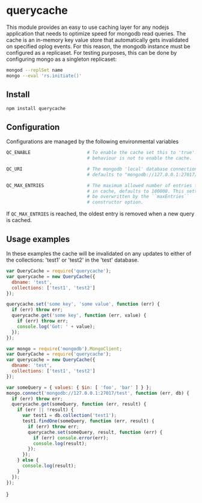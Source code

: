 # querycache

This module provides an easy to use caching layer for any nodejs application
that needs to optimize speed for mongodb read queries. The cache is an
in-memory key value store that automatically gets invalidated on specified
oplog events. For this reason, the mongodb instance must be configured as a
replicaset. For testing purposes, this can be done by configuring mongo as a
singleton replicaset:

```bash
mongod --replSet name
mongo --eval 'rs.initiate()'
```

## Install

```bash
npm install querycache
```

## Configuration

Configurations are managed by the following environmental variables

```bash
QC_ENABLE                     # To enable the cache set this to 'true'. Default
                              # behaviour is not to enable the cache.

QC_URI                        # The mongodb 'local' database connection string,
                              # defaults to "mongodb://127.0.0.1:27017/local".

QC_MAX_ENTRIES                # The maximum allowed number of entries to hold
                              # in cache, defaults to 100000. This setting can
                              # be overwritten by the ``maxEntries``
                              # constructor option.
```

If ``QC_MAX_ENTRIES`` is reached, the oldest entry is removed when a new query
is cached.

## Usage examples

In these examples the cache will be invalidated on any updates to either of the
collections: 'test1' or 'test2' in the 'test' database.

```javascript
var QueryCache = require('querycache');
var querycache = new QueryCache({
  dbname: 'test',
  collections: ['test1', 'test2']
});

querycache.set('some key', 'some value', function (err) {
  if (err) throw err;
  querycache.get('some key', function (err, value) {
    if (err) throw err;
    console.log('Got: ' + value);
  });
});
```

```javascript
var mongo = require('mongodb').MongoClient;
var QueryCache = require('querycache');
var querycache = new QueryCache({
  dbname: 'test',
  collections: ['test1', 'test2']
});

var someQuery = { values: { $in: [ 'foo', 'bar' ] } };
mongo.connect('mongodb://127.0.0.1:27017/test', function (err, db) {
  if (err) throw err;
  querycache.get(someQuery, function (err, result) {
    if (err || !result) {
      var test1 = db.collection('test1');
      test1.findOne(someQuery, function (err, result) {
        if (err) throw err;
        querycache.set(someQuery, result, function (err) {
          if (err) console.error(err);
          console.log(result);
        });
      });
    } else {
      console.log(result);
    }
  });
});
```
}
